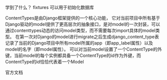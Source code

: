 
学到了什么？
fixtures 可以用于初始化数据库


ContentTypes是由Django框架提供的一个核心功能，
它对当前项目中所有基于Django驱动的model提供了更高层次的抽象接口，是对model的一次封装，可以通过contenttypes动态的访问model类型，而不需要每次import具体的model类型。
在第一次对Django的model进行migrate之后生成django_content_type表
记录了当前的Django项目中所有model所属的app（即app_label属性）以及model的名字（即model属性）。
可以对当前model设置了一个ContentType的外键，当前model的每个实例都具备一个ContentType的id作为外键，而ContentType的id恰恰代表着一个Model


官方文档